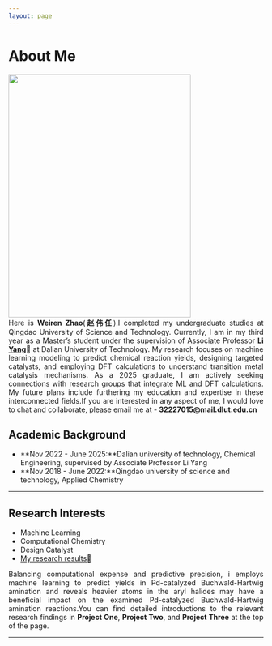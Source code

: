 ```yaml
---
layout: page
---
```


# About Me

<img src="https://zwr0.github.io/picture1.jpg" class="floatpic" width="360" height="480">

<div style="text-align: justify;">
	Here is <b>Weiren Zhao</b>(<b>赵伟任</b>).I completed my undergraduate studies at Qingdao University of Science and Technology. Currently, I am in my third year as a Master’s student under the supervision of Associate Professor <a href="http://new.faculty.dlut.edu.cn/yangli/"><b>Li Yang</b></a>🔗 at Dalian University of Technology. My research focuses on machine learning modeling to predict chemical reaction yields, designing targeted catalysts, and employing DFT calculations to understand transition metal catalysis mechanisms. As a 2025 graduate, I am actively seeking connections with research groups that integrate ML and DFT calculations. My future plans include furthering my education and expertise in these interconnected fields.If you are interested in any aspect of me, I would love to chat and collaborate, please email me at - <b>32227015@mail.dlut.edu.cn</b>
</div>




## Academic Background

- **Nov 2022 - June 2025:**Dalian university of technology, Chemical Engineering, supervised by Associate Professor Li Yang
- **Nov 2018 - June 2022:**Qingdao university of science and technology, Applied Chemistry

---

## Research Interests

- Machine Learning
- Computational Chemistry
- Design Catalyst
- [My research results](https://zwr0.github.io/file/SPP_and_PEMF.pdf)🔗

<div style="text-align: justify;">
	Balancing computational expense and predictive precision, i employs machine learning to predict yields in Pd-catalyzed Buchwald-Hartwig amination and reveals heavier atoms in the aryl halides may have a beneficial impact on the examined Pd-catalyzed Buchwald-Hartwig amination reactions.You can find detailed introductions to the relevant research findings in <b>Project One</b>, <b>Project Two</b>, and <b>Project Three</b> at the top of the page.
</div>

---


